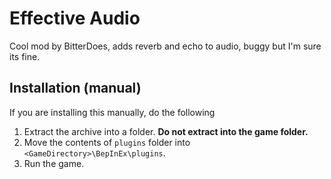# Effective Audio
Cool mod by BitterDoes, adds reverb and echo to audio, buggy but I'm sure its fine.

## Installation (manual)
If you are installing this manually, do the following

1. Extract the archive into a folder. **Do not extract into the game folder.**
2. Move the contents of `plugins` folder into `<GameDirectory>\BepInEx\plugins`.
3. Run the game.
